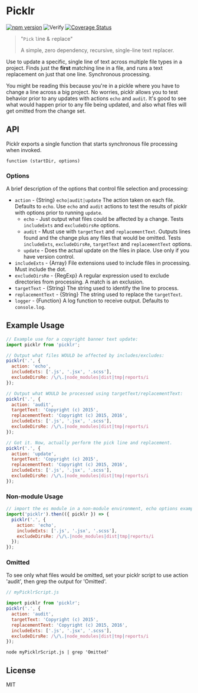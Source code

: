 # Picklr

[![npm version](https://badge.fury.io/js/picklr.svg)](http://badge.fury.io/js/picklr)
![Verify](https://github.com/localnerve/picklr/workflows/Verify/badge.svg)
[![Coverage Status](https://coveralls.io/repos/localnerve/picklr/badge.svg?branch=master)](https://coveralls.io/r/localnerve/picklr?branch=master)

> "`Pick` `l`ine & `r`eplace"
>
> A simple, zero dependency, recursive, single-line text replacer.

Use to update a specific, single line of text across multiple file types in a project.
Finds just the **first** matching line in a file, and runs a text replacement on just that one line.
Synchronous processing.

You might be reading this because you're in a pickle where you have to change a line across a big project. No worries, picklr allows you to test behavior prior to any updates with actions `echo` and `audit`. It's good to see what would happen prior to any file being updated, and also what files will get omitted from the change set.

## API
Picklr exports a single function that starts synchronous file processing when invoked.

`function (startDir, options)`

### Options
A brief description of the options that control file selection and processing:
  + `action` - {String} `echo|audit|update` The action taken on each file. Defaults to `echo`. Use `echo` and `audit` actions to test the results of picklr with options prior to running `update`.
    + `echo` - Just output what files could be affected by a change. Tests `includeExts` and `excludeDirsRe` options.
    + `audit` - Must use with `targetText` and `replacementText`. Outputs lines found and the change plus any files that would be omitted. Tests `includeExts`, `excludeDirsRe`, `targetText` and `replacementText` options.
    + `update` - Does the actual update on the files in place. Use only if you have version control.
  + `includeExts` - {Array} File extensions used to include files in processing. Must include the dot.
  + `excludeDirsRe` - {RegExp} A regular expression used to exclude directories from processing. A match is an exclusion.
  + `targetText` - {String} The string used to identify the line to process.
  + `replacementText` - {String} The string used to replace the `targetText`.
  + `logger` - {Function} A log function to receive output. Defaults to `console.log`.


## Example Usage
```javascript
// Example use for a copyright banner text update:
import picklr from 'picklr';

// Output what files WOULD be affected by includes/excludes:
picklr('.', {
  action: 'echo',
  includeExts: ['.js', '.jsx', '.scss'],
  excludeDirsRe: /\/\.|node_modules|dist|tmp|reports/i
});

// Output what WOULD be processed using targetText/replacementText:
picklr('.', {
  action: 'audit',
  targetText: 'Copyright (c) 2015',
  replacementText: 'Copyright (c) 2015, 2016',
  includeExts: ['.js', '.jsx', '.scss'],
  excludeDirsRe: /\/\.|node_modules|dist|tmp|reports/i
});

// Got it. Now, actually perform the pick line and replacement.
picklr('.', {
  action: 'update',
  targetText: 'Copyright (c) 2015',
  replacementText: 'Copyright (c) 2015, 2016',
  includeExts: ['.js', '.jsx', '.scss'],
  excludeDirsRe: /\/\.|node_modules|dist|tmp|reports/i
});
```

### Non-module Usage
```javascript
// import the es module in a non-module environment, echo options example:
import('picklr').then(({ picklr }) => {
  picklr('.', {
    action: 'echo',
    includeExts: ['.js', '.jsx', '.scss'],
    excludeDirsRe: /\/\.|node_modules|dist|tmp|reports/i
  });
});
```

### Omitted
To see only what files would be omitted, set your picklr script to use action 'audit', then grep the output for 'Omitted'.
```javascript
// myPicklrScript.js

import picklr from 'picklr';
picklr('.', {
  action: 'audit',
  targetText: 'Copyright (c) 2015',
  replacementText: 'Copyright (c) 2015, 2016',
  includeExts: ['.js', '.jsx', '.scss'],
  excludeDirsRe: /\/\.|node_modules|dist|tmp|reports/i
});
```
```shell
node myPicklrScript.js | grep 'Omitted'
```

## License
MIT
